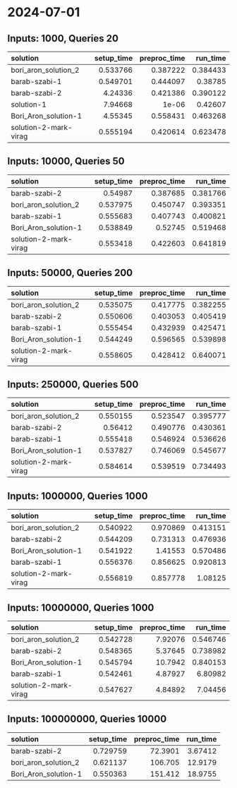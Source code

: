 # 2024-07-01

## Inputs: 1000, Queries 20

| solution              |   setup_time |   preproc_time |   run_time |
|:----------------------|-------------:|---------------:|-----------:|
| bori_aron_solution_2  |     0.533766 |       0.387222 |   0.384433 |
| barab-szabi-1         |     0.549701 |       0.444097 |   0.38785  |
| barab-szabi-2         |     4.24336  |       0.421386 |   0.390122 |
| solution-1            |     7.94668  |       1e-06    |   0.42607  |
| Bori_Aron_solution-1  |     4.55345  |       0.558431 |   0.463268 |
| solution-2-mark-virag |     0.555194 |       0.420614 |   0.623478 |

## Inputs: 10000, Queries 50

| solution              |   setup_time |   preproc_time |   run_time |
|:----------------------|-------------:|---------------:|-----------:|
| barab-szabi-2         |     0.54987  |       0.387685 |   0.381766 |
| bori_aron_solution_2  |     0.537975 |       0.450747 |   0.393351 |
| barab-szabi-1         |     0.555683 |       0.407743 |   0.400821 |
| Bori_Aron_solution-1  |     0.538849 |       0.52745  |   0.519468 |
| solution-2-mark-virag |     0.553418 |       0.422603 |   0.641819 |

## Inputs: 50000, Queries 200

| solution              |   setup_time |   preproc_time |   run_time |
|:----------------------|-------------:|---------------:|-----------:|
| bori_aron_solution_2  |     0.535075 |       0.417775 |   0.382255 |
| barab-szabi-2         |     0.550606 |       0.403053 |   0.405419 |
| barab-szabi-1         |     0.555454 |       0.432939 |   0.425471 |
| Bori_Aron_solution-1  |     0.544249 |       0.596565 |   0.539898 |
| solution-2-mark-virag |     0.558605 |       0.428412 |   0.640071 |

## Inputs: 250000, Queries 500

| solution              |   setup_time |   preproc_time |   run_time |
|:----------------------|-------------:|---------------:|-----------:|
| bori_aron_solution_2  |     0.550155 |       0.523547 |   0.395777 |
| barab-szabi-2         |     0.56412  |       0.490776 |   0.430361 |
| barab-szabi-1         |     0.555418 |       0.546924 |   0.536626 |
| Bori_Aron_solution-1  |     0.537827 |       0.746069 |   0.545677 |
| solution-2-mark-virag |     0.584614 |       0.539519 |   0.734493 |

## Inputs: 1000000, Queries 1000

| solution              |   setup_time |   preproc_time |   run_time |
|:----------------------|-------------:|---------------:|-----------:|
| bori_aron_solution_2  |     0.540922 |       0.970869 |   0.413151 |
| barab-szabi-2         |     0.544209 |       0.731313 |   0.476936 |
| Bori_Aron_solution-1  |     0.541922 |       1.41553  |   0.570486 |
| barab-szabi-1         |     0.556376 |       0.856625 |   0.920813 |
| solution-2-mark-virag |     0.556819 |       0.857778 |   1.08125  |

## Inputs: 10000000, Queries 1000

| solution              |   setup_time |   preproc_time |   run_time |
|:----------------------|-------------:|---------------:|-----------:|
| bori_aron_solution_2  |     0.542728 |        7.92076 |   0.546746 |
| barab-szabi-2         |     0.548365 |        5.37645 |   0.738982 |
| Bori_Aron_solution-1  |     0.545794 |       10.7942  |   0.840153 |
| barab-szabi-1         |     0.542461 |        4.87927 |   6.80982  |
| solution-2-mark-virag |     0.547627 |        4.84892 |   7.04456  |

## Inputs: 100000000, Queries 10000

| solution             |   setup_time |   preproc_time |   run_time |
|:---------------------|-------------:|---------------:|-----------:|
| barab-szabi-2        |     0.729759 |        72.3901 |    3.67412 |
| bori_aron_solution_2 |     0.621137 |       106.705  |   12.9179  |
| Bori_Aron_solution-1 |     0.550363 |       151.412  |   18.9755  |